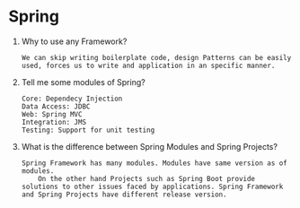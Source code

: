 # Spring

1. Why to use any Framework?
	```
	We can skip writing boilerplate code, design Patterns can be easily used, forces us to write and application in an specific manner.
	```

2. Tell me some modules of Spring?
	```
	Core: Dependecy Injection  
	Data Access: JDBC  
	Web: Spring MVC 
	Integration: JMS
	Testing: Support for unit testing
	```
3. What is the difference between Spring Modules and Spring Projects?
	```
	Spring Framework has many modules. Modules have same version as of modules.
        On the other hand Projects such as Spring Boot provide solutions to other issues faced by applications. Spring Framework and Spring Projects have different release version.
	```
